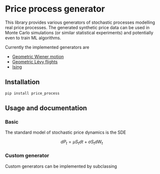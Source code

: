 # Price process generator

This library provides various generators of stochastic processes modelling real price processes. The generated synthetic
price data can be used in Monte Carlo simulations (or similar statistical experiments) and potentially even to train ML
algorithms. 

Currently the implemented generators are

- [Geometric Wiener motion](https://en.wikipedia.org/wiki/Geometric_Brownian_motion)
- [Geometric Lévy flights](https://en.wikipedia.org/wiki/L%C3%A9vy_process)
- [Ising](https://borab96.github.io/IsingPriceDynamics/ising.html)

## Installation

``pip install price_process``

## Usage and documentation

### Basic

The standard model of stochastic price dynamics is the SDE

$$dP_t = \mu S_t dt+\sigma S_tdW_t$$

### Custom generator

Custom generators can be implemented by subclassing

